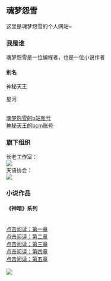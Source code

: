 ## 魂梦怨雪

这里是魂梦怨雪的个人网站~

### 我是谁
  魂梦怨雪是一位编程者，也是一位小说作者
  
#### 别名
  <p>神秘天王</p>
  <p>星河</p>
  <br/><a href="https://space.bilibili.com/1083432442">魂梦怨雪的b站账号</a>
  <br/><a href=">https://shequ.codemao.cn/user/798270">神秘天王的bcm账号</a>
  
### 旗下组织
  长老工作室：
  <br/><a href="https://hunmengyuanxue.github.io/zls/"><img src="https://user-images.githubusercontent.com/103264657/162600682-b34cf3c9-2837-4483-ad1c-ee200e964bbc.png"></a>
  <br/>天语协会：
  <br/><a href="https://hunmengyuanxue.github.io/tianyu/"><img src="https://user-images.githubusercontent.com/103264657/162600685-608cb49f-0b8c-4c3a-b529-4a1243975652.png"></a>

### 小说作品
#### 《神暗》系列
<br/><a href="https://www.bilibili.com/read/cv15646694">点击阅读：第一章</a>
<br/><a href="https://www.bilibili.com/read/cv15738658">点击阅读：第二章</a>
<br/><a href="https://www.bilibili.com/read/cv15858367">点击阅读：第三章</a>
<br/><a href="https://www.bilibili.com/read/cv16073948">点击阅读：第四章</a>
<br/><a href="https://www.bilibili.com/read/cv16422275">点击阅读：第五章</a>
<br/>
<br/><img src="https://user-images.githubusercontent.com/103264657/162605725-704d8a71-5753-43ee-90ed-7a6924d91328.png">
